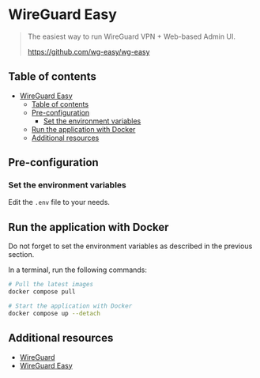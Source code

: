 # WireGuard Easy

> The easiest way to run WireGuard VPN + Web-based Admin UI.
>
> <https://github.com/wg-easy/wg-easy>

## Table of contents

- [WireGuard Easy](#wireguard-easy)
  - [Table of contents](#table-of-contents)
  - [Pre-configuration](#pre-configuration)
    - [Set the environment variables](#set-the-environment-variables)
  - [Run the application with Docker](#run-the-application-with-docker)
  - [Additional resources](#additional-resources)

## Pre-configuration

### Set the environment variables

Edit the `.env` file to your needs.

## Run the application with Docker

Do not forget to set the environment variables as described in the previous
section.

In a terminal, run the following commands:

```bash
# Pull the latest images
docker compose pull

# Start the application with Docker
docker compose up --detach
```

## Additional resources

- [WireGuard](https://www.wireguard.com/)
- [WireGuard Easy](https://github.com/wg-easy/wg-easy)
